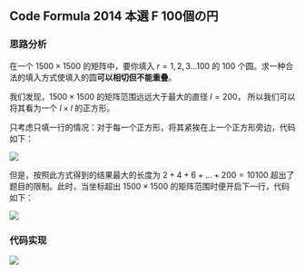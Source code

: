 ## Code Formula 2014 本選 F 100個の円

### 思路分析

在一个 $1500 \times 1500$ 的矩阵中，要你填入 $r = 1, 2, 3 \dots 100$ 的 $100$ 个圆。求一种合法的填入方式使填入的圆**可以相切但不能重叠**。

我们发现，$1500 \times 1500$ 的矩阵范围远远大于最大的直径 $l = 200$， 所以我们可以将其看为一个 $l \times l$ 的正方形。

只考虑只填一行的情况：对于每一个正方形，将其紧挨在上一个正方形旁边，代码如下：

![](https://cdn.luogu.com.cn/upload/image_hosting/dl28pruw.png)

但是，按照此方式得到的结果最大的长度为 $2 + 4 + 6 + \dots + 200 = 10100$ 超出了题目的限制。此时，当坐标超出 $1500 \times 1500$ 的矩阵范围时便开启下一行，代码如下：

![](https://cdn.luogu.com.cn/upload/image_hosting/dy3w5wmx.png)

### 代码实现

![](https://cdn.luogu.com.cn/upload/image_hosting/h3br8elh.png)